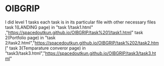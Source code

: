 # OIBGRIP
I did level 1 tasks
each task is in its particular file with other necessary files 
task 1(LANDING page) in "task 1/task1.html" ,"https://spacedoutkun.github.io/OIBGRIP/task%201/task1.html"
task 2(Portfolio page) in "task 2/task2.html","https://spacedoutkun.github.io/OIBGRIP/task%202/task2.html"
task 3(Temparature converor page) in "task3/task3.html","https://spacedoutkun.github.io/OIBGRIP/task3/task3.html"


